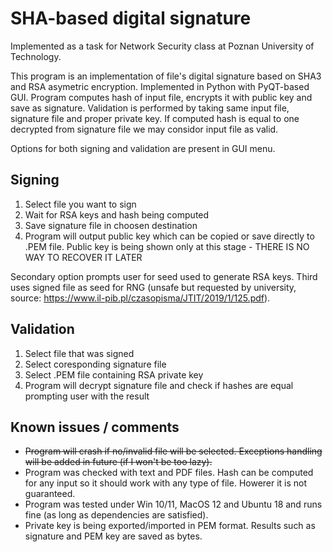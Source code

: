 # SHA-based digital signature

Implemented as a task for Network Security class at Poznan University of Technology.

This program is an implementation of file's digital signature based on SHA3 and RSA asymetric encryption. Implemented in Python with PyQT-based GUI. Program computes hash of input file, encrypts it with public key and save as signature. Validation is performed by taking same input file, signature file and proper private key. If computed hash is equal to one decrypted from signature file we may considor input file as valid.

Options for both signing and validation are present in GUI menu.

## Signing

1. Select file you want to sign
2. Wait for RSA keys and hash being computed
3. Save signature file in choosen destination
4. Program will output public key which can be copied or save directly to .PEM file. Public key is being shown only at this stage - THERE IS NO WAY TO RECOVER IT LATER

Secondary option prompts user for seed used to generate RSA keys. Third uses signed file as seed for RNG (unsafe but requested by university, source: <https://www.il-pib.pl/czasopisma/JTIT/2019/1/125.pdf>).

## Validation

1. Select file that was signed
2. Select coresponding signature file
3. Select .PEM file containing RSA private key
4. Program will decrypt signature file and check if hashes are equal prompting user with the result

## Known issues / comments

- ~~Program will crash if no/invalid file will be selected. Exceptions handling will be added in future (if I won't be too lazy).~~
- Program was checked with text and PDF files. Hash can be computed for any input so it should work with any type of file. Howerer it is not guaranteed.
- Program was tested under Win 10/11, MacOS 12 and Ubuntu 18 and runs fine (as long as dependencies are satisfied).
- Private key is being exported/imported in PEM format. Results such as signature and PEM key are saved as bytes.
